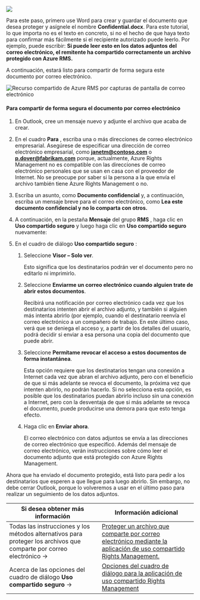 ![](../media/AzRMS_QuickStartSteps3.PNG)

Para este paso, primero use Word para crear y guardar el documento que desea proteger y asígnele el nombre **Confidential.docx**. Para este tutorial, lo que importa no es el texto en concreto, si no el hecho de que haya texto para confirmar más fácilmente si el recipiente autorizado puede leerlo. Por ejemplo, puede escribir: **Si puede leer esto en los datos adjuntos del correo electrónico, el remitente ha compartido correctamente un archivo protegido con Azure RMS.**

A continuación, estará listo para compartir de forma segura este documento por correo electrónico.

![Recurso compartido de Azure RMS por capturas de pantalla de correo electrónico](../media/AzRMS_Tutorial_3_Screenshots.png)

#### Para compartir de forma segura el documento por correo electrónico

1.  En Outlook, cree un mensaje nuevo y adjunte el archivo que acaba de crear.

2.  En el cuadro **Para** , escriba una o más direcciones de correo electrónico empresarial. Asegúrese de especificar una dirección de correo electrónico empresarial, como **janetm@contoso.com** o **p.dover@fabrikam.com** porque, actualmente, Azure Rights Management no es compatible con las direcciones de correo electrónico personales que se usan en casa con el proveedor de Internet. No se preocupe por saber si la persona a la que envía el archivo también tiene Azure Rights Management o no.

3.  Escriba un asunto, como  **Documento confidencial** y, a continuación, escriba un mensaje breve para el correo electrónico, como **Lea este documento confidencial y no lo comparta con otros.**

4.  A continuación, en la pestaña **Mensaje** del grupo **RMS** , haga clic en **Uso compartido seguro** y luego haga clic en **Uso compartido seguro** nuevamente:

5.  En el cuadro de diálogo **Uso compartido seguro** :

    1.  Seleccione **Visor – Solo ver**.

        Esto significa que los destinatarios podrán ver el documento pero no editarlo ni imprimirlo.

    2.  Seleccione **Enviarme un correo electrónico cuando alguien trate de abrir estos documentos**.

        Recibirá una notificación por correo electrónico cada vez que los destinatarios intenten abrir el archivo adjunto, y también si alguien más intenta abrirlo (por ejemplo, cuando el destinatario reenvía el correo electrónico a un compañero de trabajo. En este último caso, verá que se deniega el acceso y, a partir de los detalles del usuario, podrá decidir si enviar a esa persona una copia del documento que puede abrir.

    3.  Seleccione **Permítame revocar el acceso a estos documentos de forma instantánea**.

        Esta opción requiere que los destinatarios tengan una conexión a Internet cada vez que abran el archivo adjunto, pero con el beneficio de que si más adelante se revoca el documento, la próxima vez que intenten abrirlo, no podrán hacerlo. Si no selecciona esta opción, es posible que los destinatarios puedan abrirlo incluso sin una conexión a Internet, pero con la desventaja de que si más adelante se revoca el documento, puede producirse una demora para que esto tenga efecto.

    4.  Haga clic en **Enviar ahora**.

        El correo electrónico con datos adjuntos se envía a las direcciones de correo electrónico que especificó. Además del mensaje de correo electrónico, verán instrucciones sobre cómo leer el documento adjunto que está protegido con Azure Rights Management.

Ahora que ha enviado el documento protegido, está listo para pedir a los destinatarios que esperen a que llegue para luego abrirlo. Sin embargo, no debe cerrar Outlook, porque lo volveremos a usar en el último paso para realizar un seguimiento de los datos adjuntos.

|Si desea obtener más información|Información adicional|
|--------------------------------|--------------------------|
|Todas las instrucciones y los métodos alternativos para proteger los archivos que comparte por correo electrónico   →|[Proteger un archivo que comparte por correo electrónico mediante la aplicación de uso compartido Rights Management.](../rms-client/sharing-app-protect-by-email.md)|
|Acerca de las opciones del cuadro de diálogo **Uso compartido seguro** →|[Opciones del cuadro de diálogo para la aplicación de uso compartido Rights Management](../rms-client/sharing-app-dialog-box.md)|


<!--HONumber=Apr16_HO3-->


